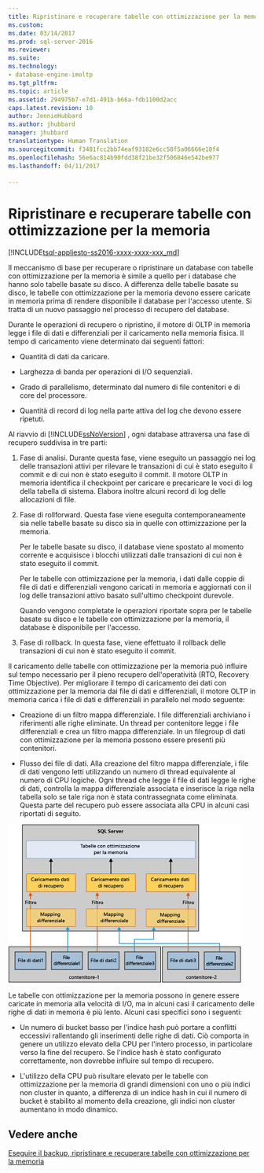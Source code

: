 ```yaml
---
title: Ripristinare e recuperare tabelle con ottimizzazione per la memoria | Microsoft Docs
ms.custom: 
ms.date: 03/14/2017
ms.prod: sql-server-2016
ms.reviewer: 
ms.suite: 
ms.technology:
- database-engine-imoltp
ms.tgt_pltfrm: 
ms.topic: article
ms.assetid: 294975b7-e7d1-491b-b66a-fdb1100d2acc
caps.latest.revision: 10
author: JennieHubbard
ms.author: jhubbard
manager: jhubbard
translationtype: Human Translation
ms.sourcegitcommit: f3481fcc2bb74eaf93182e6cc58f5a06666e10f4
ms.openlocfilehash: 56e6ac814b90fdd38f21be32f506846e542be977
ms.lasthandoff: 04/11/2017

---
```

# <a name="restore-and-recovery-of-memory-optimized-tables"></a>Ripristinare e recuperare tabelle con ottimizzazione per la memoria
[!INCLUDE[tsql-appliesto-ss2016-xxxx-xxxx-xxx_md](../../includes/tsql-appliesto-ss2016-xxxx-xxxx-xxx-md.md)]

  Il meccanismo di base per recuperare o ripristinare un database con tabelle con ottimizzazione per la memoria è simile a quello per i database che hanno solo tabelle basate su disco. A differenza delle tabelle basate su disco, le tabelle con ottimizzazione per la memoria devono essere caricate in memoria prima di rendere disponibile il database per l'accesso utente. Si tratta di un nuovo passaggio nel processo di recupero del database.  
  
 Durante le operazioni di recupero o ripristino, il motore di OLTP in memoria legge i file di dati e differenziali per il caricamento nella memoria fisica. Il tempo di caricamento viene determinato dai seguenti fattori:  
  
-   Quantità di dati da caricare.  
  
-   Larghezza di banda per operazioni di I/O sequenziali.  
  
-   Grado di parallelismo, determinato dal numero di file contenitori e di core del processore.  
  
-   Quantità di record di log nella parte attiva del log che devono essere ripetuti.  
  
 Al riavvio di [!INCLUDE[ssNoVersion](../../includes/ssnoversion-md.md)] , ogni database attraversa una fase di recupero suddivisa in tre parti:  
  
1.  Fase di analisi. Durante questa fase, viene eseguito un passaggio nei log delle transazioni attivi per rilevare le transazioni di cui è stato eseguito il commit e di cui non è stato eseguito il commit. Il motore OLTP in memoria identifica il checkpoint per caricare e precaricare le voci di log della tabella di sistema. Elabora inoltre alcuni record di log delle allocazioni di file.  
  
2.  Fase di rollforward. Questa fase viene eseguita contemporaneamente sia nelle tabelle basate su disco sia in quelle con ottimizzazione per la memoria.  
  
     Per le tabelle basate su disco, il database viene spostato al momento corrente e acquisisce i blocchi utilizzati dalle transazioni di cui non è stato eseguito il commit.  
  
     Per le tabelle con ottimizzazione per la memoria, i dati dalle coppie di file di dati e differenziali vengono caricati in memoria e aggiornati con il log delle transazioni attivo basato sull'ultimo checkpoint durevole.  
  
     Quando vengono completate le operazioni riportate sopra per le tabelle basate su disco e le tabelle con ottimizzazione per la memoria, il database è disponibile per l'accesso.  
  
3.  Fase di rollback. In questa fase, viene effettuato il rollback delle transazioni di cui non è stato eseguito il commit.  
  
 Il caricamento delle tabelle con ottimizzazione per la memoria può influire sul tempo necessario per il pieno recupero dell'operatività (RTO, Recovery Time Objective). Per migliorare il tempo di caricamento dei dati con ottimizzazione per la memoria dai file di dati e differenziali, il motore OLTP in memoria carica i file di dati e differenziali in parallelo nel modo seguente:  
  
-   Creazione di un filtro mappa differenziale. I file differenziali archiviano i riferimenti alle righe eliminate. Un thread per contenitore legge i file differenziali e crea un filtro mappa differenziale. In un filegroup di dati con ottimizzazione per la memoria possono essere presenti più contenitori.  
  
-   Flusso dei file di dati.  Alla creazione del filtro mappa differenziale, i file di dati vengono letti utilizzando un numero di thread equivalente al numero di CPU logiche. Ogni thread che legge il file di dati legge le righe di dati, controlla la mappa differenziale associata e inserisce la riga nella tabella solo se tale riga non è stata contrassegnata come eliminata. Questa parte del recupero può essere associata alla CPU in alcuni casi riportati di seguito.  
  
 ![Tabelle con ottimizzazione per la memoria.](../../relational-databases/in-memory-oltp/media/memory-optimized-tables.gif "Tabelle con ottimizzazione per la memoria.")  
  
 Le tabelle con ottimizzazione per la memoria possono in genere essere caricate in memoria alla velocità di I/O, ma in alcuni casi il caricamento delle righe di dati in memoria è più lento. Alcuni casi specifici sono i seguenti:  
  
-   Un numero di bucket basso per l'indice hash può portare a conflitti eccessivi rallentando gli inserimenti delle righe di dati. Ciò comporta in genere un utilizzo elevato della CPU per l'intero processo, in particolare verso la fine del recupero. Se l'indice hash è stato configurato correttamente, non dovrebbe influire sul tempo di recupero.  
  
-   L'utilizzo della CPU può risultare elevato per le tabelle con ottimizzazione per la memoria di grandi dimensioni con uno o più indici non cluster in quanto, a differenza di un indice hash in cui il numero di bucket è stabilito al momento della creazione, gli indici non cluster aumentano in modo dinamico.  
  
## <a name="see-also"></a>Vedere anche  
 [Eseguire il backup, ripristinare e recuperare tabelle con ottimizzazione per la memoria](http://msdn.microsoft.com/library/3f083347-0fbb-4b19-a6fb-1818d545e281)  
  
  
